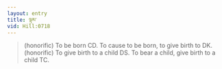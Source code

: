 ```yaml
---
layout: entry
title: ལྟམ་
vid: Hill:0718
---
```

> (honorific) To be born CD\. To cause to be born, to give birth to DK\. (honorific) To give birth to a child DS\. To bear a child, give birth to a child TC\.


